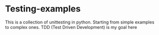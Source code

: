 # Testing-examples
This is a collection of unittesting in python. Starting from simple examples to complex ones. TDD (Test Driven Development) is my goal here

